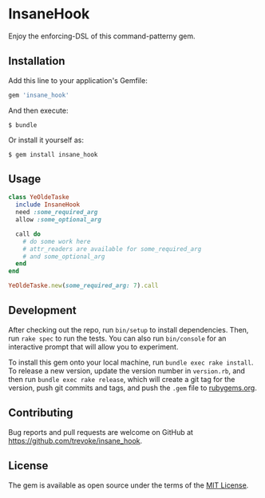 # InsaneHook

Enjoy the enforcing-DSL of this command-patterny gem.

## Installation

Add this line to your application's Gemfile:

```ruby
gem 'insane_hook'
```

And then execute:

    $ bundle

Or install it yourself as:

    $ gem install insane_hook

## Usage

```ruby
class YeOldeTaske
  include InsaneHook
  need :some_required_arg
  allow :some_optional_arg

  call do
    # do some work here
    # attr_readers are available for some_required_arg
    # and some_optional_arg
  end
end

YeOldeTaske.new(some_required_arg: 7).call
```

## Development

After checking out the repo, run `bin/setup` to install dependencies. Then, run `rake spec` to run the tests. You can also run `bin/console` for an interactive prompt that will allow you to experiment.

To install this gem onto your local machine, run `bundle exec rake install`. To release a new version, update the version number in `version.rb`, and then run `bundle exec rake release`, which will create a git tag for the version, push git commits and tags, and push the `.gem` file to [rubygems.org](https://rubygems.org).

## Contributing

Bug reports and pull requests are welcome on GitHub at https://github.com/trevoke/insane_hook.

## License

The gem is available as open source under the terms of the [MIT License](https://opensource.org/licenses/MIT).
